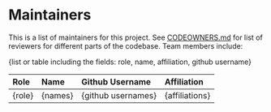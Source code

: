 # Maintainers
This is a list of maintainers for this project. See [CODEOWNERS.md](CODEOWNERS.md) for list of reviewers for different parts of the codebase. Team members include:

{list or table including the fields: role, name, affiliation, github username}

|Role |Name |Github Username |Affiliation|
|:-----|:-----|:-----|:-----|
| {role} | {names} | {github usernames} | {affiliations}|

